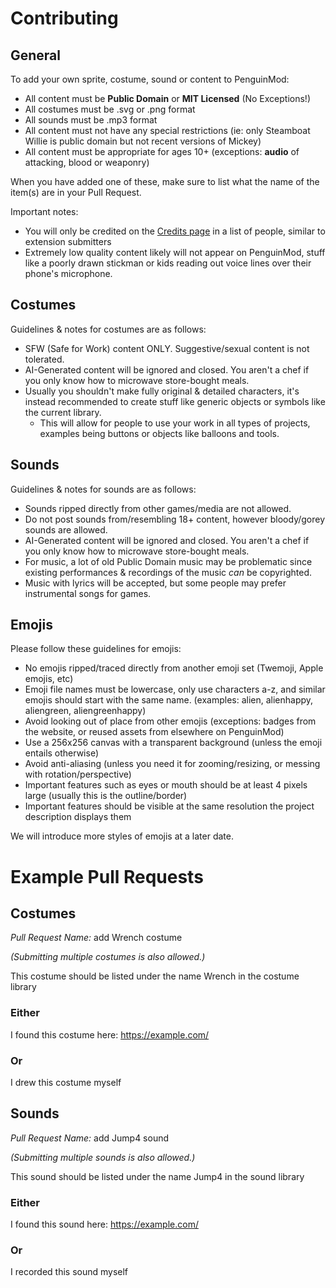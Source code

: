 # Contributing
## General
To add your own sprite, costume, sound or content to PenguinMod:
- All content must be **Public Domain** or **MIT Licensed** (No Exceptions!)
- All costumes must be .svg or .png format
- All sounds must be .mp3 format
- All content must not have any special restrictions (ie: only Steamboat Willie is public domain but not recent versions of Mickey)
- All content must be appropriate for ages 10+ (exceptions: **audio** of attacking, blood or weaponry)

When you have added one of these, make sure to list what the name of the item(s) are in your Pull Request.

Important notes:
- You will only be credited on the [Credits page](https://studio.penguinmod.com/credits.html) in a list of people, similar to extension submitters
- Extremely low quality content likely will not appear on PenguinMod, stuff like a poorly drawn stickman or kids reading out voice lines over their phone's microphone.

## Costumes
Guidelines & notes for costumes are as follows:
- SFW (Safe for Work) content ONLY. Suggestive/sexual content is not tolerated.
- AI-Generated content will be ignored and closed. You aren't a chef if you only know how to microwave store-bought meals.
- Usually you shouldn't make fully original & detailed characters, it's instead recommended to create stuff like generic objects or symbols like the current library.
  - This will allow for people to use your work in all types of projects, examples being buttons or objects like balloons and tools.

## Sounds
Guidelines & notes for sounds are as follows:
- Sounds ripped directly from other games/media are not allowed.
- Do not post sounds from/resembling 18+ content, however bloody/gorey sounds are allowed.
- AI-Generated content will be ignored and closed. You aren't a chef if you only know how to microwave store-bought meals.
- For music, a lot of old Public Domain music may be problematic since existing performances & recordings of the music *can* be copyrighted.
- Music with lyrics will be accepted, but some people may prefer instrumental songs for games.

## Emojis
Please follow these guidelines for emojis:
- No emojis ripped/traced directly from another emoji set (Twemoji, Apple emojis, etc)
- Emoji file names must be lowercase, only use characters a-z, and similar emojis should start with the same name. (examples: alien, alienhappy, aliengreen, aliengreenhappy)
- Avoid looking out of place from other emojis (exceptions: badges from the website, or reused assets from elsewhere on PenguinMod)
- Use a 256x256 canvas with a transparent background (unless the emoji entails otherwise)
- Avoid anti-aliasing (unless you need it for zooming/resizing, or messing with rotation/perspective)
- Important features such as eyes or mouth should be at least 4 pixels large (usually this is the outline/border)
- Important features should be visible at the same resolution the project description displays them

We will introduce more styles of emojis at a later date.

# Example Pull Requests
## Costumes
*Pull Request Name:* add Wrench costume

*(Submitting multiple costumes is also allowed.)*

This costume should be listed under the name Wrench in the costume library
### Either
I found this costume here: https://example.com/
### Or
I drew this costume myself

## Sounds
*Pull Request Name:* add Jump4 sound

*(Submitting multiple sounds is also allowed.)*

This sound should be listed under the name Jump4 in the sound library
### Either
I found this sound here: https://example.com/
### Or
I recorded this sound myself
